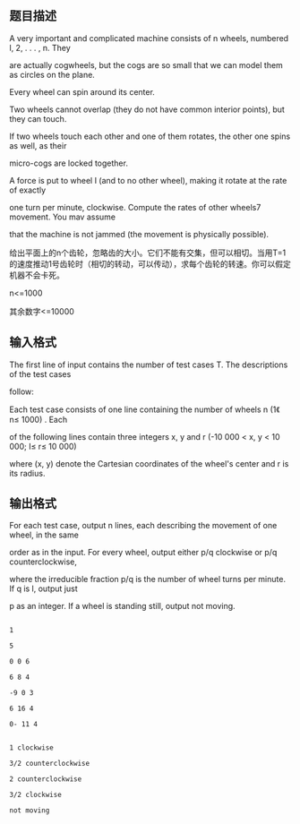 ## 题目描述

<div>
 A very important and complicated machine consists of n wheels, numbered l, 2, . . . , n. They 
</div> 
<div>
 are actually cogwheels, but the cogs are so small that we can model them as circles on the plane. 
</div> 
<div>
 Every wheel can spin around its center. 
</div> 
<div>
 Two wheels cannot overlap (they do not have common interior points), but they can touch. 
</div> 
<div>
 If two wheels touch each other and one of them rotates, the other one spins as well, as their 
</div> 
<div>
 micro-cogs are locked together. 
</div> 
<div>
 A force is put to wheel I (and to no other wheel), making it rotate at the rate of exactly 
</div> 
<div>
 one turn per minute, clockwise. Compute the rates of other wheels7 movement. You mav assume 
</div> 
<div>
 that the machine is not jammed (the movement is physically possible). 
</div> 
<div> 
 <div>
  给出平面上的n个齿轮，忽略齿的大小。它们不能有交集，但可以相切。当用T=1的速度推动1号齿轮时（相切的转动，可以传动），求每个齿轮的转速。你可以假定机器不会卡死。 
 </div> 
 <div>
  n<=1000 
 </div> 
 <div>
  其余数字<=10000 
 </div> 
 <div></div> 
</div> 
<div></div> 
<p></p>

## 输入格式

<div>
 The first line of input contains the number of test cases T. The descriptions of the test cases 
</div> 
<div>
 follow: 
</div> 
<div>
 Each test case consists of one line containing the number of wheels n (1《 n≤ 1000) . Each 
</div> 
<div>
 of the following lines contain three integers x, y and r (-10 000 < x, y < 10 000; I≤ r≤ 10 000) 
</div> 
<div>
 where (x, y) denote the Cartesian coordinates of the wheel's center and r is its radius. 
</div> 
<div></div> 
<p></p>

## 输出格式

<div>
 For each test case, output n lines, each describing the movement of one wheel, in the same 
</div> 
<div> 
 <div>
  order as in the input. For every wheel, output either p/q clockwise or p/q counterclockwise, 
 </div> 
 <div>
  where the irreducible fraction p/q is the number of wheel turns per minute. If q is l, output just 
 </div> 
 <div>
  p as an integer. If a wheel is standing still, output not moving. 
 </div> 
 <div></div> 
</div> 
<p></p>

```input1
1
5
0 0 6
6 8 4
-9 0 3
6 16 4
0- 11 4
```
```output1
1 clockwise
3/2 counterclockwise
2 counterclockwise
3/2 clockwise
not moving
```
